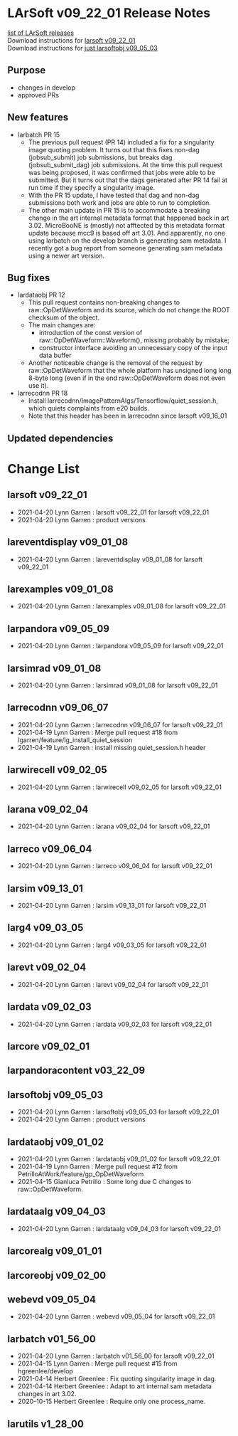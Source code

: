 # LArSoft v09_22_01 Release Notes



[list of LArSoft releases](LArSoft_release_list)  
Download instructions for [larsoft v09_22_01](http://scisoft.fnal.gov/scisoft/bundles/larsoft/v09_22_01/larsoft-v09_22_01.html)  
Download instructions for [just larsoftobj v09_05_03](http://scisoft.fnal.gov/scisoft/bundles/larsoftobj/v09_05_03/larsoftobj-v09_05_03.html)

## Purpose

-   changes in develop
-   approved PRs

## New features

-   larbatch PR 15
    -   The previous pull request (PR 14) included a fix for a singularity image quoting problem. It turns out that this fixes non-dag (jobsub_submit) job submissions, but breaks dag (jobsub_submit_dag) job submissions. At the time this pull request was being proposed, it was confirmed that jobs were able to be submitted. But it turns out that the dags generated after PR 14 fail at run time if they specify a singularity image.
    -   With the PR 15 update, I have tested that dag and non-dag submissions both work and jobs are able to run to completion.
    -   The other main update in PR 15 is to accommodate a breaking change in the art internal metadata format that happened back in art 3.02. MicroBooNE is (mostly) not afftected by this metadata format update because mcc9 is based off art 3.01. And apparently, no one using larbatch on the develop branch is generating sam metadata. I recently got a bug report from someone generating sam metadata using a newer art version.

## Bug fixes

-   lardataobj PR 12
    -   This pull request contains non-breaking changes to raw::OpDetWaveform and its source, which do not change the ROOT checksum of the object.
    -   The main changes are:
        -   introduction of the const version of raw::OpDetWaveform::Waveform(), missing probably by mistake;
        -   constructor interface avoiding an unnecessary copy of the input data buffer
    -   Another noticeable change is the removal of the request by raw::OpDetWaveform that the whole platform has unsigned long long 8-byte long (even if in the end raw::OpDetWaveform does not even use it).
-   larrecodnn PR 18
    -   Install larrecodnn/ImagePatternAlgs/Tensorflow/quiet_session.h, which quiets complaints from e20 builds.
    -   Note that this header has been in larrecodnn since larsoft v09_16_01

## Updated dependencies

# Change List

## larsoft v09_22_01

-   2021-04-20 Lynn Garren : larsoft v09_22_01 for larsoft v09_22_01
-   2021-04-20 Lynn Garren : product versions

## lareventdisplay v09_01_08

-   2021-04-20 Lynn Garren : lareventdisplay v09_01_08 for larsoft v09_22_01

## larexamples v09_01_08

-   2021-04-20 Lynn Garren : larexamples v09_01_08 for larsoft v09_22_01

## larpandora v09_05_09

-   2021-04-20 Lynn Garren : larpandora v09_05_09 for larsoft v09_22_01

## larsimrad v09_01_08

-   2021-04-20 Lynn Garren : larsimrad v09_01_08 for larsoft v09_22_01

## larrecodnn v09_06_07

-   2021-04-20 Lynn Garren : larrecodnn v09_06_07 for larsoft v09_22_01
-   2021-04-19 Lynn Garren : Merge pull request \#18 from lgarren/feature/lg_install_quiet_session
-   2021-04-19 Lynn Garren : install missing quiet_session.h header

## larwirecell v09_02_05

-   2021-04-20 Lynn Garren : larwirecell v09_02_05 for larsoft v09_22_01

## larana v09_02_04

-   2021-04-20 Lynn Garren : larana v09_02_04 for larsoft v09_22_01

## larreco v09_06_04

-   2021-04-20 Lynn Garren : larreco v09_06_04 for larsoft v09_22_01

## larsim v09_13_01

-   2021-04-20 Lynn Garren : larsim v09_13_01 for larsoft v09_22_01

## larg4 v09_03_05

-   2021-04-20 Lynn Garren : larg4 v09_03_05 for larsoft v09_22_01

## larevt v09_02_04

-   2021-04-20 Lynn Garren : larevt v09_02_04 for larsoft v09_22_01

## lardata v09_02_03

-   2021-04-20 Lynn Garren : lardata v09_02_03 for larsoft v09_22_01

## larcore v09_02_01

## larpandoracontent v03_22_09

## larsoftobj v09_05_03

-   2021-04-20 Lynn Garren : larsoftobj v09_05_03 for larsoft v09_22_01
-   2021-04-20 Lynn Garren : product versions

## lardataobj v09_01_02

-   2021-04-20 Lynn Garren : lardataobj v09_01_02 for larsoft v09_22_01
-   2021-04-19 Lynn Garren : Merge pull request \#12 from PetrilloAtWork/feature/gp_OpDetWaveform
-   2021-04-15 Gianluca Petrillo : Some long due C changes to raw::OpDetWaveform.

## lardataalg v09_04_03

-   2021-04-20 Lynn Garren : lardataalg v09_04_03 for larsoft v09_22_01

## larcorealg v09_01_01

## larcoreobj v09_02_00

## webevd v09_05_04

-   2021-04-20 Lynn Garren : webevd v09_05_04 for larsoft v09_22_01

## larbatch v01_56_00

-   2021-04-20 Lynn Garren : larbatch v01_56_00 for larsoft v09_22_01
-   2021-04-15 Lynn Garren : Merge pull request \#15 from hgreenlee/develop
-   2021-04-14 Herbert Greenlee : Fix quoting singularity image in dag.
-   2021-04-14 Herbert Greenlee : Adapt to art internal sam metadata changes in art 3.02.
-   2020-10-15 Herbert Greenlee : Require only one process_name.

## larutils v1_28_00
